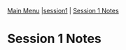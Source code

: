 [Main Menu](../sessions/README.md) |[session1](../../session1/) | [Session 1 Notes](../docs/sessionNotes.md)

# Session 1 Notes
